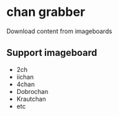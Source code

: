 # chan grabber
Download content from imageboards

Support imageboard
-------------------
- 2ch
- iichan
- 4chan
- Dobrochan
- Krautchan
- etc
